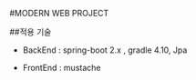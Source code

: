 #MODERN WEB PROJECT

##적용 기술
* BackEnd : spring-boot 2.x , gradle 4.10, Jpa

* FrontEnd  : mustache




